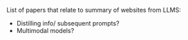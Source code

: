 List of papers that relate to summary of websites from LLMS:

- Distilling info/ subsequent prompts? 
- Multimodal models?